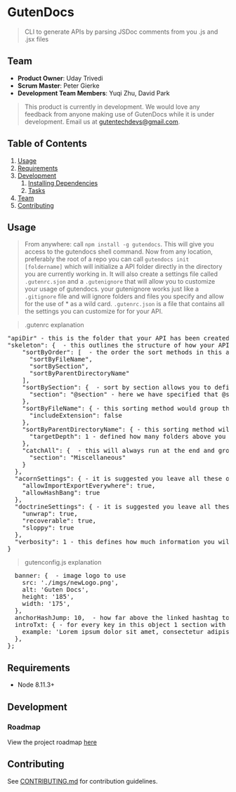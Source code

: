 # GutenDocs

> CLI to generate APIs by parsing JSDoc comments from you .js and .jsx files

## Team

- **Product Owner**: Uday Trivedi
- **Scrum Master**: Peter Gierke
- **Development Team Members**: Yuqi Zhu, David Park

> This product is currently in development.  We would love any feedback from anyone making use of GutenDocs while it is under development.  Email us at gutentechdevs@gmail.com.

## Table of Contents

1. [Usage](#Usage)
1. [Requirements](#requirements)
1. [Development](#development)
   1. [Installing Dependencies](#installing-dependencies)
   1. [Tasks](#tasks)
1. [Team](#team)
1. [Contributing](#contributing)

## Usage

> From anywhere: call `npm install -g gutendocs`.  This will give you access to the gutendocs shell command.
Now from any location, preferably the root of a repo you can call `gutendocs init [foldername]` which will initialize a API folder directly in the directory you are currently working in.  It will also create a settings file called `.gutenrc.sjon` and a `.gutenignore` that will allow you to customize your usage of gutendocs.  your gutenignore works just like a `.gitignore` file and will ignore folders and files you specify and allow for the use of * as a wild card.  `.gutenrc.json` is a file that contains all the settings you can customize for for your API.

>.gutenrc explanation
<pre width="100">
"apiDir" - this is the folder that your API has been created in.  This is GutenAPI by default, or whatever you specified with gutendocs init [foldername]
"skeleton": {  - this outlines the structure of how your API will be organize
    "sortByOrder": [  - the order the sort methods in this array will define in what order things are categorized
      "sortByFileName",
      "sortBySection",
      "sortByParentDirectoryName"
    ],
    "sortBySection": {  - sort by section allows you to define what tag you want to use as a grouping tool
      "section": "@section" - here we have specified that @section is the grouping tag.  So anything with @section group1 would be organized into group1 on the API.  @section group2 would create another section
    },
    "sortByFileName": { - this sorting method would group things by the file they are written in
      "includeExtension": false  
    },
    "sortByParentDirectoryName": { - this sorting method will group things based on the folder the file is in
      "targetDepth": 1 - defined how many folders above you wish to go.
    },
    "catchAll": {  - this will always run at the end and group anything not caught in another sorter into the group defined by the "section" key value
      "section": "Miscellaneous"
    }
  },
  "acornSettings": { - it is suggested you leave all these on, if false then the parser will crash on corresponding issues
    "allowImportExportEverywhere": true,
    "allowHashBang": true
  },
  "doctrineSettings": { - it is suggested you leave all these on, if false then the parser will crash on corresponding issues
    "unwrap": true,
    "recoverable": true,
    "sloppy": true
  },
  "verbosity": 1 - this defines how much information you will see from errors.  The higher the number the more information
}
</pre>

>gutenconfig.js explanation
<pre>
  banner: {  - image logo to use
    src: './imgs/newLogo.png',  
    alt: 'Guten Docs',
    height: '185',
    width: '175',
  },
  anchorHashJump: 10,  - how far above the linked hashtag to jump to
  introTxt: { - for every key in this object 1 section with be rendered with the title of the key and the content of the value of that key
    example: 'Lorem ipsum dolor sit amet, consectetur adipiscing elit, sed do eiusmod tempor incididunt ut labore et dolore magna aliqua. Ut enim ad minim veniam, quis nostrud exercitation ullamco laboris nisi ut aliquip ex ea commodo consequat. Duis aute irure dolor in reprehenderit in voluptate velit esse cillum dolore eu fugiat nulla pariatur. Excepteur sint occaecat cupidatat non proident, sunt in culpa qui officia deserunt mollit anim id est laborum',
  },
};
</pre>
## Requirements

- Node 8.11.3+

## Development

### Roadmap

View the project roadmap [here](LINK_TO_PROJECT_ISSUES)

## Contributing

See [CONTRIBUTING.md](_CONTRIBUTING.md) for contribution guidelines.
